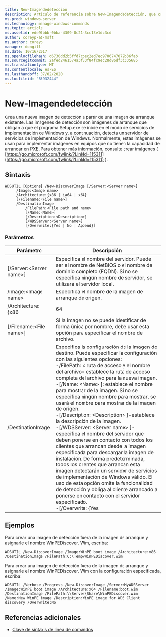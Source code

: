 ```yaml
---
title: New-Imagendedetección
description: Artículo de referencia sobre New-Imagendedetección, que crea una nueva imagen de detección a partir de una imagen de arranque existente.
ms.prod: windows-server
ms.technology: manage-windows-commands
ms.topic: article
ms.assetid: ede9fbbb-0bba-4309-8c21-3cc13e1dc3cd
author: coreyp-at-msft
ms.author: coreyp
manager: dongill
ms.date: 10/16/2017
ms.openlocfilehash: d6730dd2b5ffd7cbec2ed7ec9706747072b36fab
ms.sourcegitcommit: 2afed2461574a3f53f84fc9ec28d86df3b335685
ms.translationtype: MT
ms.contentlocale: es-ES
ms.lasthandoff: 07/02/2020
ms.locfileid: "85932444"
---
```

# <a name="new-discoverimage"></a>New-Imagendedetección

Crea una nueva imagen de detección a partir de una imagen de arranque existente. Las imágenes de detección son imágenes de arranque que obligan a que el programa Setup.exe se inicie en el modo de servicios de implementación de Windows y, a continuación, detecta un servidor de servicios de implementación de Windows. Normalmente, estas imágenes se usan para implementar imágenes en equipos que no tienen la capacidad de arrancar en PXE. Para obtener más información, consulte crear imágenes ( [https://go.microsoft.com/fwlink/?LinkId=115311](https://go.microsoft.com/fwlink/?LinkId=115311) ).

## <a name="syntax"></a>Sintaxis

```
WDSUTIL [Options] /New-DiscoverImage [/Server:<Server name>]
     /Image:<Image name>
     /Architecture:{x86 | ia64 | x64}
     [/Filename:<File name>]
     /DestinationImage
         /FilePath:<File path and name>
         [/Name:<Name>]
         [/Description:<Description>]
         [/WDSServer:<Server name>]
         [/Overwrite:{Yes | No | Append}]
```

### <a name="parameters"></a>Parámetros

|        Parámetro         |                                                                                                                                                                                                                                                                                                                                                                                                                       Descripción                                                                                                                                                                                                                                                                                                                                                                                                                       |
|--------------------------|---------------------------------------------------------------------------------------------------------------------------------------------------------------------------------------------------------------------------------------------------------------------------------------------------------------------------------------------------------------------------------------------------------------------------------------------------------------------------------------------------------------------------------------------------------------------------------------------------------------------------------------------------------------------------------------------------------------------------------------------------------------------------------------------------------------------------------------------------------|
| [/Server:\<Server name>] |                                                                                                                                                                                                                                                                                                                                     Especifica el nombre del servidor. Puede ser el nombre de NetBIOS o el nombre de dominio completo (FQDN). Si no se especifica ningún nombre de servidor, se utilizará el servidor local.                                                                                                                                                                                                                                                                                                                                     |
|   /Image:\<Image name>   |                                                                                                                                                                                                                                                                                                                                                                                                      Especifica el nombre de la imagen de arranque de origen.                                                                                                                                                                                                                                                                                                                                                                                                       |
|    /Architecture: {x86    |                                                                                                                                                                                                                                                                                                                                                                                                                          64                                                                                                                                                                                                                                                                                                                                                                                                                           |
| [/Filename:\<File name>] |                                                                                                                                                                                                                                                                                                                                                                         Si la imagen no se puede identificar de forma única por nombre, debe usar esta opción para especificar el nombre de archivo.                                                                                                                                                                                                                                                                                                                                                                          |
|    /DestinationImage     | Especifica la configuración de la imagen de destino. Puede especificar la configuración con las siguientes opciones:</br>-/FilePath: < ruta de acceso y el nombre del archivo> establece la ruta de acceso completa del archivo para la nueva imagen.</br>-[/Name: \<Name> ]: establece el nombre para mostrar de la imagen. Si no se especifica ningún nombre para mostrar, se usará el nombre para mostrar de la imagen de origen.</br>-[/Description: \<Description> ]-establece la descripción de la imagen.</br>-[/WDSServer: \<Server name> ]-especifica el nombre del servidor que deben ponerse en contacto con todos los clientes que arrancan desde la imagen especificada para descargar la imagen de instalación. De forma predeterminada, todos los clientes que arrancan esta imagen detectarán un servidor de servicios de implementación de Windows válido. El uso de esta opción omite la funcionalidad de detección y obliga al cliente arrancado a ponerse en contacto con el servidor especificado.</br>-[/Overwrite: {Yes |

## <a name="examples"></a>Ejemplos

Para crear una imagen de detección fuera de la imagen de arranque y asignarle el nombre WinPEDiscover. Wim, escriba:
```
WDSUTIL /New-DiscoverImage /Image:WinPE boot image /Architecture:x86 /DestinationImage /FilePath:C:\Temp\WinPEDiscover.wim
```
Para crear una imagen de detección fuera de la imagen de arranque y asignarle el nombre WinPEDiscover. Wim con la configuración especificada, escriba:
```
WDSUTIL /Verbose /Progress /New-DiscoverImage /Server:MyWDSServer
/Image:WinPE boot image /Architecture:x64 /Filename:boot.wim /DestinationImage /FilePath:\\Server\Share\WinPEDiscover.wim
/Name:New WinPE image /Description:WinPE image for WDS Client discovery /Overwrite:No
```

## <a name="additional-references"></a>Referencias adicionales

- [Clave de sintaxis de línea de comandos](command-line-syntax-key.md)